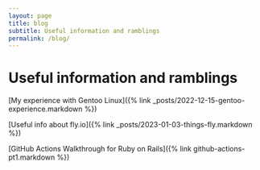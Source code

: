 ```yaml
---
layout: page
title: blog
subtitle: Useful information and ramblings
permalink: /blog/
---
```


# Useful information and ramblings

[My experience with Gentoo Linux]({% link _posts/2022-12-15-gentoo-experience.markdown %})

[Useful info about fly.io]({% link _posts/2023-01-03-things-fly.markdown %})

[GitHub Actions Walkthrough for Ruby on Rails]({% link github-actions-pt1.markdown %})

